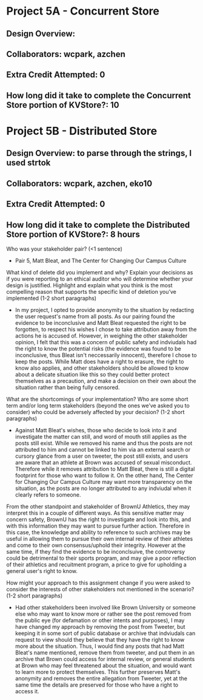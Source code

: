 Project 5A - Concurrent Store
====================

<!-- TODO: Fill this out. -->

## Design Overview:

## Collaborators: wcpark, azchen

## Extra Credit Attempted: 0

## How long did it take to complete the Concurrent Store portion of KVStore?: 10

<!-- Enter an approximate number of hours that you spent actively working on the project. -->


Project 5B - Distributed Store
====================

<!-- TODO: Fill this out. -->

## Design Overview: to parse through the strings, I used strtok

## Collaborators: wcpark, azchen, eko10

## Extra Credit Attempted: 0

## How long did it take to complete the Distributed Store portion of KVStore?: 8 hours

<!-- Enter an approximate number of hours that you spent actively working on the project. -->

Who was your stakeholder pair? (<1 sentence)
- Pair 5, Matt Bleat, and The Center for Changing Our Campus Culture

What kind of delete did you implement and why? Explain your decisions as if you were reporting to an ethical auditor who will determine whether your design is justified. 
Highlight and explain what you think is the most compelling reason that supports the specific kind of deletion you’ve implemented (1-2 short paragraphs)
- In my project, I opted to provide anonymity to the situation by redacting the user 
request's name from all posts. As our pairing found the evidence to be inconclusive
and Matt Bleat requested the right to be forgotten, to respect his wishes I chose
to take attribution away from the actions he is accused of. However, in weighing the
other stakeholder opinion, I felt that this was a concern of public safety and
indviudals had the right to know the potential risks (the evidence was found to be
inconclusive, thus Bleat isn't neccessarily innocent), therefore I chose to keep the
posts. While Matt does have a right to erasure, the right to know also applies,
and other stakeholders should be allowed to know about a delicate situation like this so they could better protect themselves as a precaution, and make a decision on their
own about the situation rather than being fully censored. 

What are the shortcomings of your implementation? Who are some short term and/or long term stakeholders (beyond the ones we’ve asked you to consider) who could be adversely affected by your decision? (1-2 short paragraphs)
- Against Matt Bleat's wishes, those who decide to look into it and investigate the matter can still, and word of mouth still applies as the posts still exist. While we
removed his name and thus the posts are not attributed to him and cannot be linked to
him via an external search or cursory glance from a user on tweeter, the post still exists, and users are aware that an athlete at Brown was accused of sexual misconduct. Therefore while it removes attribution to Matt Bleat, there is still a digital footprint for those who want to follow it. On the other hand, The Center for
Changing Our Campus Culture may want more transparency on the situation, as the posts 
are no longer attributed to any indviudal when it clearly refers to someone. 

From the other standpoint and stakeholder of BrownU Athletics, they may interpret this in a couple of different ways. As this sensitive matter may concern safety, BrownU has the right to investigate and look into this, and with this information they
may want to pursue further action. Therefore in this case, the knowledge and ability to reference to such archives may be useful in allowing them to pursue their own internal review of their athletes and come to their own consensus/uphold their integrity. However at the same time, if they find the evidence to be inconclsuive, the controversy could be detrimental to their sports program, and may give a poor reflection of their athletics and recuitment program, a price to give for upholding a
general user's right to know. 

How might your approach to this assignment change if you were asked to consider the interests of other stakeholders not mentioned in the scenario? (1-2 short paragraphs)
- Had other stakeholders been involved like Brown University or someone else who may
want to know more or rather see the post removed from the public eye (for defamation or other intents and purposes), I may have changed my approach by removing the post from Tweeter, but keeping it in some sort of public database or archive that indviudals can request to view should they believe that they have the right to know more about the situation. Thus, I would find any posts that had Matt Bleat's name 
mentioned, remove them from tweeter, and put them in an archive that Brown could access for internal review, or general students at Brown who may feel threatened
about the situation, and would want to learn more to protect themselves. This further
preserves Matt's anonymity and removes the entire allegation from Tweeter, yet at the same time the details are preserved for those who have a right to access it. 


